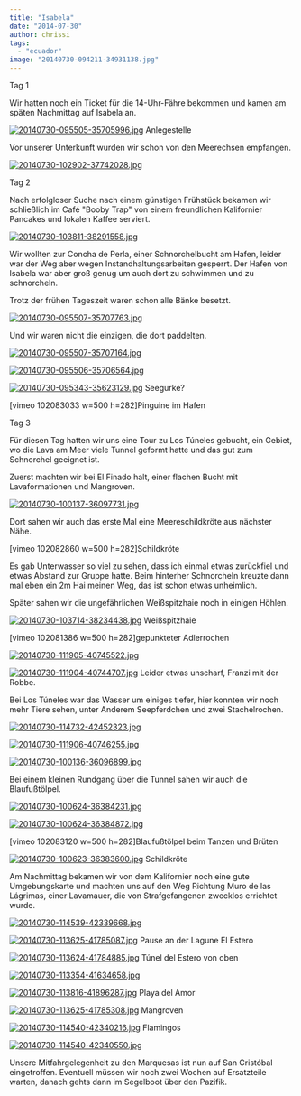 ```yaml
---
title: "Isabela"
date: "2014-07-30"
author: chrissi
tags: 
  - "ecuador"
image: "20140730-094211-34931138.jpg"
---
```


Tag 1

Wir hatten noch ein Ticket für die 14-Uhr-Fähre bekommen und kamen am späten Nachmittag auf Isabela an.

[![20140730-095505-35705996.jpg](images/20140730-095505-35705996.jpg)](https://hafenstrand.wordpress.com/wp-content/uploads/2014/07/20140730-095505-35705996.jpg) Anlegestelle

Vor unserer Unterkunft wurden wir schon von den Meerechsen empfangen.

[![20140730-102902-37742028.jpg](images/20140730-102902-37742028.jpg)](https://hafenstrand.wordpress.com/wp-content/uploads/2014/07/20140730-102902-37742028.jpg)

Tag 2

Nach erfolgloser Suche nach einem günstigen Frühstück bekamen wir schließlich im Café "Booby Trap" von einem freundlichen Kalifornier Pancakes und lokalen Kaffee serviert.

[![20140730-103811-38291558.jpg](images/20140730-103811-38291558.jpg)](https://hafenstrand.wordpress.com/wp-content/uploads/2014/07/20140730-103811-38291558.jpg)

Wir wollten zur Concha de Perla, einer Schnorchelbucht am Hafen, leider war der Weg aber wegen Instandhaltungsarbeiten gesperrt. Der Hafen von Isabela war aber groß genug um auch dort zu schwimmen und zu schnorcheln.

Trotz der frühen Tageszeit waren schon alle Bänke besetzt.

[![20140730-095507-35707763.jpg](images/20140730-095507-35707763.jpg)](https://hafenstrand.wordpress.com/wp-content/uploads/2014/07/20140730-095507-35707763.jpg)

Und wir waren nicht die einzigen, die dort paddelten.

[![20140730-095507-35707164.jpg](images/20140730-095507-35707164.jpg)](https://hafenstrand.wordpress.com/wp-content/uploads/2014/07/20140730-095507-35707164.jpg)

[![20140730-095506-35706564.jpg](images/20140730-095506-35706564.jpg)](https://hafenstrand.wordpress.com/wp-content/uploads/2014/07/20140730-095506-35706564.jpg)

[![20140730-095343-35623129.jpg](images/20140730-095343-35623129.jpg)](https://hafenstrand.wordpress.com/wp-content/uploads/2014/07/20140730-095343-35623129.jpg) Seegurke?

\[vimeo 102083033 w=500 h=282\]Pinguine im Hafen

Tag 3

Für diesen Tag hatten wir uns eine Tour zu Los Túneles gebucht, ein Gebiet, wo die Lava am Meer viele Tunnel geformt hatte und das gut zum Schnorchel geeignet ist.

Zuerst machten wir bei El Finado halt, einer flachen Bucht mit Lavaformationen und Mangroven.

[![20140730-100137-36097731.jpg](images/20140730-100137-36097731.jpg)](https://hafenstrand.wordpress.com/wp-content/uploads/2014/07/20140730-100137-36097731.jpg)

Dort sahen wir auch das erste Mal eine Meereschildkröte aus nächster Nähe.

\[vimeo 102082860 w=500 h=282\]Schildkröte

Es gab Unterwasser so viel zu sehen, dass ich einmal etwas zurückfiel und etwas Abstand zur Gruppe hatte. Beim hinterher Schnorcheln kreuzte dann mal eben ein 2m Hai meinen Weg, das ist schon etwas unheimlich.

Später sahen wir die ungefährlichen Weißspitzhaie noch in einigen Höhlen.

[![20140730-103714-38234438.jpg](images/20140730-103714-38234438.jpg)](https://hafenstrand.wordpress.com/wp-content/uploads/2014/07/20140730-103714-38234438.jpg) Weißspitzhaie

\[vimeo 102081386 w=500 h=282\]gepunkteter Adlerrochen

[![20140730-111905-40745522.jpg](images/20140730-111905-40745522.jpg)](https://hafenstrand.wordpress.com/wp-content/uploads/2014/07/20140730-111905-40745522.jpg)

[![20140730-111904-40744707.jpg](images/20140730-111904-40744707.jpg)](https://hafenstrand.wordpress.com/wp-content/uploads/2014/07/20140730-111904-40744707.jpg) Leider etwas unscharf, Franzi mit der Robbe.

Bei Los Túneles war das Wasser um einiges tiefer, hier konnten wir noch mehr Tiere sehen, unter Anderem Seepferdchen und zwei Stachelrochen.

[![20140730-114732-42452323.jpg](images/20140730-114732-42452323.jpg)](https://hafenstrand.wordpress.com/wp-content/uploads/2014/07/20140730-114732-42452323.jpg)

[![20140730-111906-40746255.jpg](images/20140730-111906-40746255.jpg)](https://hafenstrand.wordpress.com/wp-content/uploads/2014/07/20140730-111906-40746255.jpg)

[![20140730-100136-36096899.jpg](images/20140730-100136-36096899.jpg)](https://hafenstrand.wordpress.com/wp-content/uploads/2014/07/20140730-100136-36096899.jpg)

Bei einem kleinen Rundgang über die Tunnel sahen wir auch die Blaufußtölpel.

[![20140730-100624-36384231.jpg](images/20140730-100624-36384231.jpg)](https://hafenstrand.wordpress.com/wp-content/uploads/2014/07/20140730-100624-36384231.jpg)

[![20140730-100624-36384872.jpg](images/20140730-100624-36384872.jpg)](https://hafenstrand.wordpress.com/wp-content/uploads/2014/07/20140730-100624-36384872.jpg)

\[vimeo 102083120 w=500 h=282\]Blaufußtölpel beim Tanzen und Brüten

[![20140730-100623-36383600.jpg](images/20140730-100623-36383600.jpg)](https://hafenstrand.wordpress.com/wp-content/uploads/2014/07/20140730-100623-36383600.jpg) Schildkröte

Am Nachmittag bekamen wir von dem Kalifornier noch eine gute Umgebungskarte und machten uns auf den Weg Richtung Muro de las Lágrimas, einer Lavamauer, die von Strafgefangenen zwecklos errichtet wurde.

[![20140730-114539-42339668.jpg](images/20140730-114539-42339668.jpg)](https://hafenstrand.wordpress.com/wp-content/uploads/2014/07/20140730-114539-42339668.jpg)

[![20140730-113625-41785087.jpg](images/20140730-113625-41785087.jpg)](https://hafenstrand.wordpress.com/wp-content/uploads/2014/07/20140730-113625-41785087.jpg) Pause an der Lagune El Estero

[![20140730-113624-41784885.jpg](images/20140730-113624-41784885.jpg)](https://hafenstrand.wordpress.com/wp-content/uploads/2014/07/20140730-113624-41784885.jpg) Túnel del Estero von oben

[![20140730-113354-41634658.jpg](images/20140730-113354-41634658.jpg)](https://hafenstrand.wordpress.com/wp-content/uploads/2014/07/20140730-113354-41634658.jpg)

[![20140730-113816-41896287.jpg](images/20140730-113816-41896287.jpg)](https://hafenstrand.wordpress.com/wp-content/uploads/2014/07/20140730-113816-41896287.jpg) Playa del Amor

[![20140730-113625-41785308.jpg](images/20140730-113625-41785308.jpg)](https://hafenstrand.wordpress.com/wp-content/uploads/2014/07/20140730-113625-41785308.jpg) Mangroven

[![20140730-114540-42340216.jpg](images/20140730-114540-42340216.jpg)](https://hafenstrand.wordpress.com/wp-content/uploads/2014/07/20140730-114540-42340216.jpg) Flamingos

[![20140730-114540-42340550.jpg](images/20140730-114540-42340550.jpg)](https://hafenstrand.wordpress.com/wp-content/uploads/2014/07/20140730-114540-42340550.jpg)

Unsere Mitfahrgelegenheit zu den Marquesas ist nun auf San Cristóbal eingetroffen. Eventuell müssen wir noch zwei Wochen auf Ersatzteile warten, danach gehts dann im Segelboot über den Pazifik.
